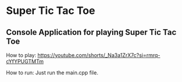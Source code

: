 # Super Tic Tac Toe 

## Console Application for playing Super Tic Tac Toe

How to play: https://youtube.com/shorts/_Na3a1ZrX7c?si=rmrq-cYfYPUGTMTm  

How to run: Just run the main.cpp file.  